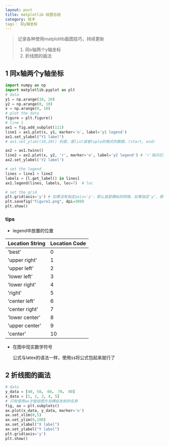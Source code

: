 ```yaml
---
layout: post
title: matplotlib 绘图总结
category: 技术
tags： 双y轴坐标
---
```


> 记录各种使用matplotlib画图技巧，持续更新
>
> 1. 同x轴两个y轴坐标
> 2. 折线图的画法

## 1 同x轴两个y轴坐标

```python
import numpy as np
import matplotlib.pyplot as plt
# data
y1 = np.arange(10, 20)
y2 = np.arange(0, 10)
x = np.arange(0, 10)
# plot the data
figure = plt.figure()
# line 1
ax1 = fig.add_subplot(111)
line1 = ax1.plot(x, y1, marker='o', label='y1 legend')
ax1.set_ylabel("Y1 label")
# ax1.set_ylim((10,20)) 刻度，是list或者tuple的格式的数据，(start, end)

ax2 = ax1.twinx()
line2 = ax2.plot(x, y2, 'r', marker='o', label='y2 legend') # 'r'指示红色线
ax2.set_ylabel('Y2 label')

# set the legend
lines = line1 + line2
labels = [l.get_label() in lines]
ax1.legend(lines, labels, loc=7)  # loc

# set the grid 
plt.grid(axis='y') # 如果没有指定axis='y'，那么就是横纵的网格，如果指定'y’，那么只有横坐标有grid line
plt.savefig("figure1.png", dpi=300)
plt.show()
```

### tips

+ legend中放置的位置

| Location String | Location Code |
| --------------- | ------------- |
| 'best'          | 0             |
| 'upper right'   | 1             |
| 'upper left'    | 2             |
| 'lower left'    | 3             |
| 'lower right'   | 4             |
| 'right'         | 5             |
| 'center left'   | 6             |
| 'center right'  | 7             |
| 'lower center'  | 8             |
| 'upper center'  | 9             |
| 'center'        | 10            |

+ 在图中现实数学符号

  公式与latex的语法一样，使用`$$`将公式包起来就行了

## 2 折线图的画法

```python
# data
y_data = [40, 50， 60， 70， 80]
x_data = [1, 2, 3, 4, 5]
# 只有使用ax才能给图片加横纵坐标的名称
fig, ax = plt.subplots()
ax.plot(x_data, y_data, marker='o')
ax.set_xlim(0,5)
ax.set_ylim(0,100)
ax.set_xlabel("X label")
ax.set_ylabel("Y label")
plt.grid(axis='y')
plt.show()
```

